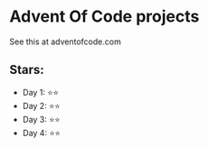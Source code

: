 # Advent Of Code projects
See this at adventofcode.com

## Stars:
- Day 1: ⭐⭐
- Day 2: ⭐⭐
- Day 3: ⭐⭐
- Day 4: ⭐⭐